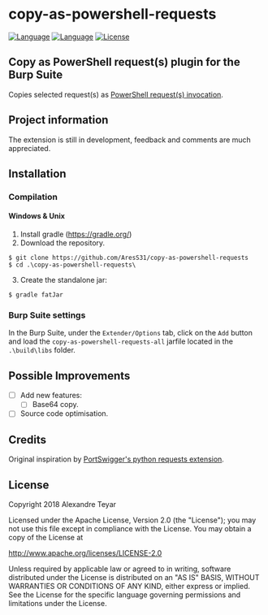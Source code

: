 # copy-as-powershell-requests
[![Language](https://img.shields.io/badge/Lang-Java-blue.svg)](https://www.java.com)
[![Language](https://img.shields.io/badge/Lang-.NET-blue.svg)](https://www.microsoft.com/net/)
[![License](https://img.shields.io/badge/License-Apache%202.0-red.svg)](https://opensource.org/licenses/Apache-2.0)

## Copy as PowerShell request(s) plugin for the Burp Suite
Copies selected request(s) as [PowerShell request(s) invocation](https://docs.microsoft.com/en-us/powershell/module/microsoft.powershell.utility/invoke-webrequest?view=powershell-5.1). 

## Project information
The extension is still in development, feedback and comments are much appreciated.

## Installation
### Compilation 
#### Windows & Unix
1. Install gradle (<https://gradle.org/>)
2. Download the repository.
```shell
$ git clone https://github.com/AresS31/copy-as-powershell-requests
$ cd .\copy-as-powershell-requests\
```
3. Create the standalone jar:
```shell
$ gradle fatJar
```

### Burp Suite settings
In the Burp Suite, under the `Extender/Options` tab, click on the `Add` button and load the `copy-as-powershell-requests-all` jarfile located in the `.\build\libs` folder. 

## Possible Improvements
- [ ] Add new features:
  - [ ] Base64 copy.
- [ ] Source code optimisation.

## Credits
Original inspiration by [PortSwigger's python requests extension](https://github.com/PortSwigger/copy-as-python-requests).

## License
Copyright 2018 Alexandre Teyar

Licensed under the Apache License, Version 2.0 (the "License");
you may not use this file except in compliance with the License.
You may obtain a copy of the License at

<http://www.apache.org/licenses/LICENSE-2.0>

Unless required by applicable law or agreed to in writing, software
distributed under the License is distributed on an "AS IS" BASIS,
WITHOUT WARRANTIES OR CONDITIONS OF ANY KIND, either express or implied.
See the License for the specific language governing permissions and
limitations under the License.
